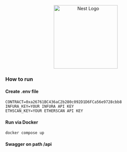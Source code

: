 <p align="center">
  <a href="http://nestjs.com/" target="blank"><img src="https://nestjs.com/img/logo-small.svg" width="200" alt="Nest Logo" /></a>
</p>

### How to run

#### Create .env file

```
CONTRACT=0xa26761BC436aC2b280c092D1D6FCa56e9728cbb8
INFURA_KEY=YOUR INFURA API KEY
ETHSCAN_KEY=YOUR ETHERSCAN API KEY
```
#### Run via Docker
```console
docker compose up
```
#### Swagger on path /api
